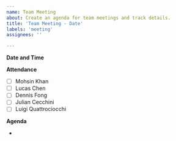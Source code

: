 ```yaml
---
name: Team Meeting
about: Create an agenda for team meetings and track details.
title: 'Team Meeting - Date'
labels: 'meeting'
assignees: ''

---
```


**Date and Time**

**Attendance**

- [ ] Mohsin Khan
- [ ] Lucas Chen
- [ ] Dennis Fong
- [ ] Julian Cecchini
- [ ] Luigi Quattrociocchi

**Agenda**

- 